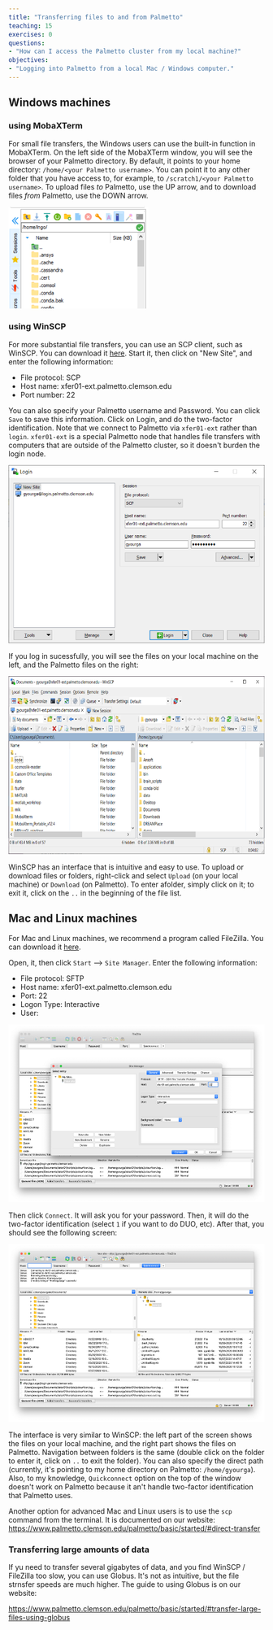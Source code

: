 ```yaml
---
title: "Transferring files to and from Palmetto"
teaching: 15
exercises: 0
questions:
- "How can I access the Palmetto cluster from my local machine?"
objectives:
- "Logging into Palmetto from a local Mac / Windows computer."
---
```


## Windows machines

### using MobaXTerm

For small file transfers, the Windows users can use the built-in function in MobaXTerm. On the left side of the MobaXTerm window, you will see the browser of your Palmetto directory. By default, it points to your home directory: `/home/<your Palmetto username>`. You can point it to any other folder that you have access to, for example, to `/scratch1/<your Palmetto username>`. To upload files *to* Palmetto, use the UP arrow, and to download files *from* Palmetto, use the DOWN arrow.

<img src="../fig/mobaxterm_transfer.png" style="height:200px">

### using WinSCP

For more substantial file transfers, you can use an SCP client, such as WinSCP. You can download it [here](https://winscp.net/eng/download.php). Start it, then click on "New Site", and enter the following information:

- File protocol: SCP
- Host name: xfer01-ext.palmetto.clemson.edu
- Port number: 22

You can also specify your Palmetto username and Password. You can click `Save` to save this information. Click on Login, and do the two-factor identification. Note that we connect to Palmetto via `xfer01-ext` rather than `login`. `xfer01-ext` is a special Palmetto node that handles file transfers with computers that are outside of the Palmetto cluster, so it doesn't burden the login node.

<img src="../fig/winscp_login.png" style="height:350px">

If you log in sucessfully, you will see the files on your local machine on the left, and the Palmetto files on the right:

<img src="../fig/winscp_view.png" style="height:350px">

WinSCP has an interface that is intuitive and easy to use. To upload or download files or folders, right-click and select `Upload` (on your local machine) or `Download` (on Palmetto). To enter afolder, simply click on it; to exit it, click on the `..` in the beginning of the file list.  

## Mac and Linux machines

For Mac and Linux machines, we recommend a program called FileZilla. You can download it [here](https://filezilla-project.org/download.php?platform=osx).

Open, it, then click `Start` --> `Site Manager`. Enter the following information:

- File protocol: SFTP
- Host name: xfer01-ext.palmetto.clemson.edu
- Port: 22
- Logon Type: Interactive
- User: <your Palmetto username>

<img src="../fig/filezilla_screen.png" style="height:350px">

Then click `Connect`. It will ask you for your password. Then, it will do the two-factor identification (select `1` if you want to do DUO, etc). After that, you should see the following screen:
  
<img src="../fig/filezilla_view.png" style="height:350px">
  
The interface is very similar to WinSCP: the left part of the screen shows the files on your local machine, and the right part shows the files on Palmetto. Navigation between folders is the same (double click on the folder to enter it, click on `..` to exit the folder). You can also specify the direct path (currently, it's pointing to my home directory on Palmetto: `/home/gyourga`). Also, to my knowledge, `Quickconnect` option on the top of the window doesn't work on Palmetto because it an't handle two-factor identification that Palmetto uses. 

Another option for advanced Mac and Linux users is to use the `scp` command from the terminal. It is documented on our website:
https://www.palmetto.clemson.edu/palmetto/basic/started/#direct-transfer

### Transferring large amounts of data

If yu need to transfer several gigabytes of data, and you find WinSCP / FileZilla too slow, you can use Globus. It's not as intuitive, but the file strnsfer speeds are much higher. The guide to using Globus is on our website:

https://www.palmetto.clemson.edu/palmetto/basic/started/#transfer-large-files-using-globus

